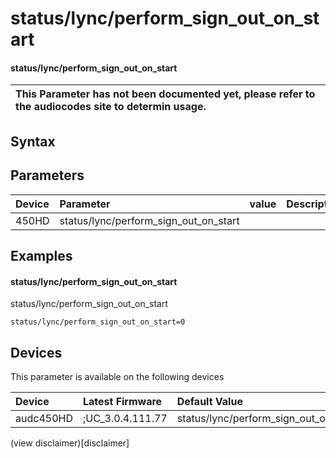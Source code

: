 ﻿---
description: status/lync/perform_sign_out_on_start
search: false
---

# status/lync/perform_sign_out_on_start

#### status/lync/perform_sign_out_on_start


| This Parameter has not been documented yet, please refer to the audiocodes site to determin usage.  | 
| :--- |

## Syntax

## Parameters
|Device|Parameter|value|Description|
|:---|:---|:---|:---|
| 450HD | status/lync/perform_sign_out_on_start |  |  |

## Examples
#### status/lync/perform_sign_out_on_start

status/lync/perform_sign_out_on_start

```
status/lync/perform_sign_out_on_start=0
```

## Devices
This parameter is available on the following devices

| Device | Latest Firmware | Default Value |
|:---|:---|:---|
| audc450HD | ;UC_3.0.4.111.77 | status/lync/perform_sign_out_on_start=0 

(view disclaimer)[disclaimer]
